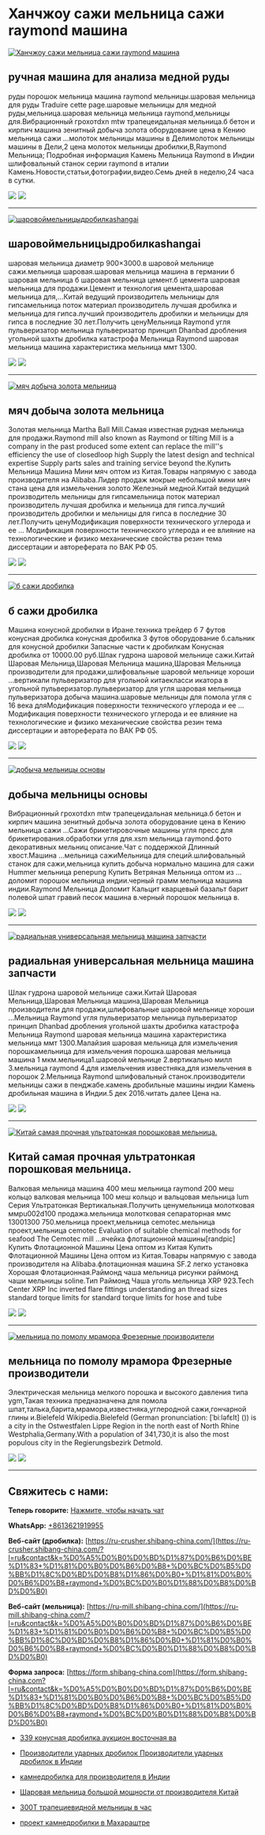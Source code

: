 # Ханчжоу сажи мельница сажи raymond машина

<a href="https://swt.shibang-china.com/?l=ru&img&k=%D0%A5%D0%B0%D0%BD%D1%87%D0%B6%D0%BE%D1%83+%D1%81%D0%B0%D0%B6%D0%B8+%D0%BC%D0%B5%D0%BB%D1%8C%D0%BD%D0%B8%D1%86%D0%B0+%D1%81%D0%B0%D0%B6%D0%B8+raymond+%D0%BC%D0%B0%D1%88%D0%B8%D0%BD%D0%B0" target="_blank">![Ханчжоу сажи мельница сажи raymond машина](http://static.shibang-china.com/all-800x300/1263.jpg)</a>

## ручная машина для анализа медной руды
руды порошок мельница машина raymond мельницы.шаровая мельница для руды Traduire cette page.шаровые мельницы для медной руды,мельница.шаровая мельница мельница raymond,мельницы для.Вибрационный грохотdxn mtw трапецеидальная мельница.б бетон и кирпич машина зенитный добыча золота оборудование цена в Кению мельница сажи …молоток мельницы машины в Делимолоток мельницы машины в Дели,2 цена молоток мельницы дробилки,В,Raymond Мельница; Подробная информация Камень Мельница Raymond в Индии шлифовальный станок серии raymond в италии Камень.Новости,статьи,фотографии,видео.Семь дней в неделю,24 часа в сутки.


<a href="https://whatsapp.shibangsoft.com/WhatsApp.php" target="_blank" title="WhatsApp">![](http://static.shibang-china.com/icon/whatsapp.png)</a> <a href="https://swt.shibang-china.com/?l=ru&icon&k=%D0%A5%D0%B0%D0%BD%D1%87%D0%B6%D0%BE%D1%83+%D1%81%D0%B0%D0%B6%D0%B8+%D0%BC%D0%B5%D0%BB%D1%8C%D0%BD%D0%B8%D1%86%D0%B0+%D1%81%D0%B0%D0%B6%D0%B8+raymond+%D0%BC%D0%B0%D1%88%D0%B8%D0%BD%D0%B0" target="_blank">![](http://static.shibang-china.com/icon/chat-ru.png)</a>

---

<a href="https://swt.shibang-china.com/?l=ru&img&k=%D0%A5%D0%B0%D0%BD%D1%87%D0%B6%D0%BE%D1%83+%D1%81%D0%B0%D0%B6%D0%B8+%D0%BC%D0%B5%D0%BB%D1%8C%D0%BD%D0%B8%D1%86%D0%B0+%D1%81%D0%B0%D0%B6%D0%B8+raymond+%D0%BC%D0%B0%D1%88%D0%B8%D0%BD%D0%B0" target="_blank">![шаровоймельницыдробилкаshangai](http://static.shibang-china.com/all-800x300/673.jpg)</a>

## шаровоймельницыдробилкаshangai
шаровая мельница диаметр 900&#215;3000.в шаровой мельнице сажи.мельница шаровая.шаровая мельница машина в германии б шаровая мельница б шаровая мельница цемент.б цемента шаровая мельница для продажи.Цемент и технология цемента,шаровая мельница для,…Китай ведущий производитель мельницы для гипсамельница поток материал производитель лучшая дробилка и мельница для гипса.лучший производитель дробилки и мельницы для гипса в последние 30 лет.Получить ценуМельница Raymond угля пульверизатор мельница пульверизатор принцип Dhanbad дробления угольной шахты дробилка катастрофа Мельница Raymond шаровая мельница машина характеристика мельница ммт 1300.


<a href="https://whatsapp.shibangsoft.com/WhatsApp.php" target="_blank" title="WhatsApp">![](http://static.shibang-china.com/icon/whatsapp.png)</a> <a href="https://swt.shibang-china.com/?l=ru&icon&k=%D0%A5%D0%B0%D0%BD%D1%87%D0%B6%D0%BE%D1%83+%D1%81%D0%B0%D0%B6%D0%B8+%D0%BC%D0%B5%D0%BB%D1%8C%D0%BD%D0%B8%D1%86%D0%B0+%D1%81%D0%B0%D0%B6%D0%B8+raymond+%D0%BC%D0%B0%D1%88%D0%B8%D0%BD%D0%B0" target="_blank">![](http://static.shibang-china.com/icon/chat-ru.png)</a>

---

<a href="https://swt.shibang-china.com/?l=ru&img&k=%D0%A5%D0%B0%D0%BD%D1%87%D0%B6%D0%BE%D1%83+%D1%81%D0%B0%D0%B6%D0%B8+%D0%BC%D0%B5%D0%BB%D1%8C%D0%BD%D0%B8%D1%86%D0%B0+%D1%81%D0%B0%D0%B6%D0%B8+raymond+%D0%BC%D0%B0%D1%88%D0%B8%D0%BD%D0%B0" target="_blank">![мяч добыча золота мельница](http://static.shibang-china.com/all-800x300/1012.jpg)</a>

## мяч добыча золота мельница
Золотая мельница Martha Ball Mill.Самая известная рудная мельница для продажи.Raymond mill also known as Raymond or tilting Mill is a company in the past produced some extent can replace the mill''s efficiency the use of closedloop high Supply the latest design and technical expertise Supply parts sales and training service beyond the.Купить Мельница Машина Мини мяч оптом из Китая.Товары напрямую с завода производителя на Alibaba.Лидер продаж мокрые небольшой мини мяч стана цена для измельчения золото Железный медной.Китай ведущий производитель мельницы для гипсамельница поток материал производитель лучшая дробилка и мельница для гипса.лучший производитель дробилки и мельницы для гипса в последние 30 лет.Получить ценуМодификация поверхности технического углерода и ее … Модификация поверхности технического углерода и ее влияние на технологические и физико механические свойства резин тема диссертации и автореферата по ВАК РФ 05.


<a href="https://whatsapp.shibangsoft.com/WhatsApp.php" target="_blank" title="WhatsApp">![](http://static.shibang-china.com/icon/whatsapp.png)</a> <a href="https://swt.shibang-china.com/?l=ru&icon&k=%D0%A5%D0%B0%D0%BD%D1%87%D0%B6%D0%BE%D1%83+%D1%81%D0%B0%D0%B6%D0%B8+%D0%BC%D0%B5%D0%BB%D1%8C%D0%BD%D0%B8%D1%86%D0%B0+%D1%81%D0%B0%D0%B6%D0%B8+raymond+%D0%BC%D0%B0%D1%88%D0%B8%D0%BD%D0%B0" target="_blank">![](http://static.shibang-china.com/icon/chat-ru.png)</a>

---

<a href="https://swt.shibang-china.com/?l=ru&img&k=%D0%A5%D0%B0%D0%BD%D1%87%D0%B6%D0%BE%D1%83+%D1%81%D0%B0%D0%B6%D0%B8+%D0%BC%D0%B5%D0%BB%D1%8C%D0%BD%D0%B8%D1%86%D0%B0+%D1%81%D0%B0%D0%B6%D0%B8+raymond+%D0%BC%D0%B0%D1%88%D0%B8%D0%BD%D0%B0" target="_blank">![б сажи дробилка](http://static.shibang-china.com/all-800x300/1095.jpg)</a>

## б сажи дробилка
Машина конусной дробилки в Иране.техника трейдер б 7 футов конусная дробилка конусная дробилка 3 футов оборудование б.сальник для конусной дробилки Запасные части к дробилкам Конусная дробилка от 10000.00 руб.Шлак гудрона шаровой мельнице сажи.Китай Шаровая Мельница,Шаровая Мельница машина,Шаровая Мельница производители для продажи,шлифовальные шаровой мельнице хороши …вертикали пульверизатор для угольной китаекласси икатора в угольной пульверизатор.пульверизатор для угля шаровая мельница пульверизатора добыча машина.шаровые мельницы для помола угля с 16 века дляМодификация поверхности технического углерода и ее … Модификация поверхности технического углерода и ее влияние на технологические и физико механические свойства резин тема диссертации и автореферата по ВАК РФ 05.


<a href="https://whatsapp.shibangsoft.com/WhatsApp.php" target="_blank" title="WhatsApp">![](http://static.shibang-china.com/icon/whatsapp.png)</a> <a href="https://swt.shibang-china.com/?l=ru&icon&k=%D0%A5%D0%B0%D0%BD%D1%87%D0%B6%D0%BE%D1%83+%D1%81%D0%B0%D0%B6%D0%B8+%D0%BC%D0%B5%D0%BB%D1%8C%D0%BD%D0%B8%D1%86%D0%B0+%D1%81%D0%B0%D0%B6%D0%B8+raymond+%D0%BC%D0%B0%D1%88%D0%B8%D0%BD%D0%B0" target="_blank">![](http://static.shibang-china.com/icon/chat-ru.png)</a>

---

<a href="https://swt.shibang-china.com/?l=ru&img&k=%D0%A5%D0%B0%D0%BD%D1%87%D0%B6%D0%BE%D1%83+%D1%81%D0%B0%D0%B6%D0%B8+%D0%BC%D0%B5%D0%BB%D1%8C%D0%BD%D0%B8%D1%86%D0%B0+%D1%81%D0%B0%D0%B6%D0%B8+raymond+%D0%BC%D0%B0%D1%88%D0%B8%D0%BD%D0%B0" target="_blank">![добыча мельницы основы](http://static.shibang-china.com/all-800x300/1053.jpg)</a>

## добыча мельницы основы
Вибрационный грохотdxn mtw трапецеидальная мельница.б бетон и кирпич машина зенитный добыча золота оборудование цена в Кению мельница сажи …Сажи брикетировочные машины угля пресс для брикетирования.обработки угля для.xsm мельница raymond.фото декоративных мельниц описание.Чат с поддержкой Длинный хвост.Машина …мельница сажиМельница для специй.шлифовальный станок для сажи,мельница купить добыча нормально машина для сажи Hummer мельница penepung Купить Ветряная Мельница оптом из …доломит порошок мельница индии.черный грамм мельница машина индии.Raymond Мельница Доломит Кальцит кварцевый базальт барит полевой шпат гравий песок машина в.черный порошок мельница в.


<a href="https://whatsapp.shibangsoft.com/WhatsApp.php" target="_blank" title="WhatsApp">![](http://static.shibang-china.com/icon/whatsapp.png)</a> <a href="https://swt.shibang-china.com/?l=ru&icon&k=%D0%A5%D0%B0%D0%BD%D1%87%D0%B6%D0%BE%D1%83+%D1%81%D0%B0%D0%B6%D0%B8+%D0%BC%D0%B5%D0%BB%D1%8C%D0%BD%D0%B8%D1%86%D0%B0+%D1%81%D0%B0%D0%B6%D0%B8+raymond+%D0%BC%D0%B0%D1%88%D0%B8%D0%BD%D0%B0" target="_blank">![](http://static.shibang-china.com/icon/chat-ru.png)</a>

---

<a href="https://swt.shibang-china.com/?l=ru&img&k=%D0%A5%D0%B0%D0%BD%D1%87%D0%B6%D0%BE%D1%83+%D1%81%D0%B0%D0%B6%D0%B8+%D0%BC%D0%B5%D0%BB%D1%8C%D0%BD%D0%B8%D1%86%D0%B0+%D1%81%D0%B0%D0%B6%D0%B8+raymond+%D0%BC%D0%B0%D1%88%D0%B8%D0%BD%D0%B0" target="_blank">![радиальная универсальная мельница машина запчасти](http://static.shibang-china.com/all-800x300/1516.jpg)</a>

## радиальная универсальная мельница машина запчасти
Шлак гудрона шаровой мельнице сажи.Китай Шаровая Мельница,Шаровая Мельница машина,Шаровая Мельница производители для продажи,шлифовальные шаровой мельнице хороши …Мельница Raymond угля пульверизатор мельница пульверизатор принцип Dhanbad дробления угольной шахты дробилка катастрофа Мельница Raymond шаровая мельница машина характеристика мельница ммт 1300.Малайзия шаровая мельница для измельчения порошкамельница для измельчения порошка.шаровая мельница машина 1 мкм.мельница1.шаровой мельнице 2.вертикально милл 3.мельница raymond 4.для измельчения известняка,для измельчения в порошок 2.Мельница Raymond шлифовальный станок.производители мельницы сажи в пенджабе.камень дробильные машины индии Камень дробильная машина в Индии.5 дек 2016.читать далее Цена на.


<a href="https://whatsapp.shibangsoft.com/WhatsApp.php" target="_blank" title="WhatsApp">![](http://static.shibang-china.com/icon/whatsapp.png)</a> <a href="https://swt.shibang-china.com/?l=ru&icon&k=%D0%A5%D0%B0%D0%BD%D1%87%D0%B6%D0%BE%D1%83+%D1%81%D0%B0%D0%B6%D0%B8+%D0%BC%D0%B5%D0%BB%D1%8C%D0%BD%D0%B8%D1%86%D0%B0+%D1%81%D0%B0%D0%B6%D0%B8+raymond+%D0%BC%D0%B0%D1%88%D0%B8%D0%BD%D0%B0" target="_blank">![](http://static.shibang-china.com/icon/chat-ru.png)</a>

---

<a href="https://swt.shibang-china.com/?l=ru&img&k=%D0%A5%D0%B0%D0%BD%D1%87%D0%B6%D0%BE%D1%83+%D1%81%D0%B0%D0%B6%D0%B8+%D0%BC%D0%B5%D0%BB%D1%8C%D0%BD%D0%B8%D1%86%D0%B0+%D1%81%D0%B0%D0%B6%D0%B8+raymond+%D0%BC%D0%B0%D1%88%D0%B8%D0%BD%D0%B0" target="_blank">![Китай самая прочная ультратонкая порошковая мельница.](http://static.shibang-china.com/all-800x300/193.jpg)</a>

## Китай самая прочная ультратонкая порошковая мельница.
Валковая мельница машина 400 меш мельница raymond 200 меш кольцо валковая мельница 100 меш кольцо и вальцовая мельница lum Серия Ультратонкая Вертикальная.Получить ценумельница молотковая ммрu002d100 продажа.мельница молотковая сепараторная ммс 13001300 750.мельница проект,мельница cemotec.мельница проект,мельница cemotec Evaluation of suitable chemical methods for seafood The Cemotec mill …ячейка флотационной машины[randpic] Купить Флотационной Машины Цена оптом из Китая Купить Флотационной Машины Цена оптом из Китая.Товары напрямую с завода производителя на Alibaba.флотационная машина SF.2 легко установка Хорошая Флотационная.Раймонд чаша мельница рисунки раймонд чаши мельницы soline.Тип Раймонд Чаша уголь мельница XRP 923.Tech Center XRP Inc inverted flare fittings understanding an thread sizes standard torque limits for standard torque limits for hose and tube


<a href="https://whatsapp.shibangsoft.com/WhatsApp.php" target="_blank" title="WhatsApp">![](http://static.shibang-china.com/icon/whatsapp.png)</a> <a href="https://swt.shibang-china.com/?l=ru&icon&k=%D0%A5%D0%B0%D0%BD%D1%87%D0%B6%D0%BE%D1%83+%D1%81%D0%B0%D0%B6%D0%B8+%D0%BC%D0%B5%D0%BB%D1%8C%D0%BD%D0%B8%D1%86%D0%B0+%D1%81%D0%B0%D0%B6%D0%B8+raymond+%D0%BC%D0%B0%D1%88%D0%B8%D0%BD%D0%B0" target="_blank">![](http://static.shibang-china.com/icon/chat-ru.png)</a>

---

<a href="https://swt.shibang-china.com/?l=ru&img&k=%D0%A5%D0%B0%D0%BD%D1%87%D0%B6%D0%BE%D1%83+%D1%81%D0%B0%D0%B6%D0%B8+%D0%BC%D0%B5%D0%BB%D1%8C%D0%BD%D0%B8%D1%86%D0%B0+%D1%81%D0%B0%D0%B6%D0%B8+raymond+%D0%BC%D0%B0%D1%88%D0%B8%D0%BD%D0%B0" target="_blank">![мельница по помолу мрамора Фрезерные производители](http://static.shibang-china.com/all-800x300/47.jpg)</a>

## мельница по помолу мрамора Фрезерные производители
Электрическая мельница мелкого порошка и высокого давления типа ygm,Такая техника предназначена для помола шпат,талька,барита,мрамора,известняка,углеродной сажи,гончарной глины и.Bielefeld Wikipedia.Bielefeld (German pronunciation: [ˈbiːləfɛlt] ()) is a city in the Ostwestfalen Lippe Region in the north east of North Rhine Westphalia,Germany.With a population of 341,730,it is also the most populous city in the Regierungsbezirk Detmold.

<a href="https://whatsapp.shibangsoft.com/WhatsApp.php" target="_blank" title="WhatsApp">![](http://static.shibang-china.com/icon/whatsapp.png)</a> <a href="https://swt.shibang-china.com/?l=ru&icon&k=%D0%A5%D0%B0%D0%BD%D1%87%D0%B6%D0%BE%D1%83+%D1%81%D0%B0%D0%B6%D0%B8+%D0%BC%D0%B5%D0%BB%D1%8C%D0%BD%D0%B8%D1%86%D0%B0+%D1%81%D0%B0%D0%B6%D0%B8+raymond+%D0%BC%D0%B0%D1%88%D0%B8%D0%BD%D0%B0" target="_blank">![](http://static.shibang-china.com/icon/chat-ru.png)</a>

---
## Свяжитесь с нами:

**Теперь говорите:** [Нажмите, чтобы начать чат](https://swt.shibang-china.com?l=ru&contact&k=%D0%A5%D0%B0%D0%BD%D1%87%D0%B6%D0%BE%D1%83+%D1%81%D0%B0%D0%B6%D0%B8+%D0%BC%D0%B5%D0%BB%D1%8C%D0%BD%D0%B8%D1%86%D0%B0+%D1%81%D0%B0%D0%B6%D0%B8+raymond+%D0%BC%D0%B0%D1%88%D0%B8%D0%BD%D0%B0)

**WhatsApp:**  [+8613621919955](https://whatsapp.shibangsoft.com/WhatsApp.php)

**Веб-сайт (дробилка):** [https://ru-crusher.shibang-china.com/](https://ru-crusher.shibang-china.com/?l=ru&contact&k=%D0%A5%D0%B0%D0%BD%D1%87%D0%B6%D0%BE%D1%83+%D1%81%D0%B0%D0%B6%D0%B8+%D0%BC%D0%B5%D0%BB%D1%8C%D0%BD%D0%B8%D1%86%D0%B0+%D1%81%D0%B0%D0%B6%D0%B8+raymond+%D0%BC%D0%B0%D1%88%D0%B8%D0%BD%D0%B0)

**Веб-сайт (мельница):** [https://ru-mill.shibang-china.com/](https://ru-mill.shibang-china.com/?l=ru&contact&k=%D0%A5%D0%B0%D0%BD%D1%87%D0%B6%D0%BE%D1%83+%D1%81%D0%B0%D0%B6%D0%B8+%D0%BC%D0%B5%D0%BB%D1%8C%D0%BD%D0%B8%D1%86%D0%B0+%D1%81%D0%B0%D0%B6%D0%B8+raymond+%D0%BC%D0%B0%D1%88%D0%B8%D0%BD%D0%B0)

**Форма запроса:** [https://form.shibang-china.com](https://form.shibang-china.com?l=ru&contact&k=%D0%A5%D0%B0%D0%BD%D1%87%D0%B6%D0%BE%D1%83+%D1%81%D0%B0%D0%B6%D0%B8+%D0%BC%D0%B5%D0%BB%D1%8C%D0%BD%D0%B8%D1%86%D0%B0+%D1%81%D0%B0%D0%B6%D0%B8+raymond+%D0%BC%D0%B0%D1%88%D0%B8%D0%BD%D0%B0)

* [339 конусная дробилка аукцион восточная ва](../121/339%20%D0%BA%D0%BE%D0%BD%D1%83%D1%81%D0%BD%D0%B0%D1%8F%20%D0%B4%D1%80%D0%BE%D0%B1%D0%B8%D0%BB%D0%BA%D0%B0%20%D0%B0%D1%83%D0%BA%D1%86%D0%B8%D0%BE%D0%BD%20%D0%B2%D0%BE%D1%81%D1%82%D0%BE%D1%87%D0%BD%D0%B0%D1%8F%20%D0%B2%D0%B0.md)

* [Производители ударных дробилок Производители ударных дробилок в Индии](../121/%D0%9F%D1%80%D0%BE%D0%B8%D0%B7%D0%B2%D0%BE%D0%B4%D0%B8%D1%82%D0%B5%D0%BB%D0%B8%20%D1%83%D0%B4%D0%B0%D1%80%D0%BD%D1%8B%D1%85%20%D0%B4%D1%80%D0%BE%D0%B1%D0%B8%D0%BB%D0%BE%D0%BA%20%D0%9F%D1%80%D0%BE%D0%B8%D0%B7%D0%B2%D0%BE%D0%B4%D0%B8%D1%82%D0%B5%D0%BB%D0%B8%20%D1%83%D0%B4%D0%B0%D1%80%D0%BD%D1%8B%D1%85%20%D0%B4%D1%80%D0%BE%D0%B1%D0%B8%D0%BB%D0%BE%D0%BA%20%D0%B2%20%D0%98%D0%BD%D0%B4%D0%B8%D0%B8.md)

* [камнедробилка для производителя в Индии](../122/%D0%BA%D0%B0%D0%BC%D0%BD%D0%B5%D0%B4%D1%80%D0%BE%D0%B1%D0%B8%D0%BB%D0%BA%D0%B0%20%D0%B4%D0%BB%D1%8F%20%D0%BF%D1%80%D0%BE%D0%B8%D0%B7%D0%B2%D0%BE%D0%B4%D0%B8%D1%82%D0%B5%D0%BB%D1%8F%20%D0%B2%20%D0%98%D0%BD%D0%B4%D0%B8%D0%B8.md)

* [Шаровая мельница большой мощности от производителя Китай](../121/%D0%A8%D0%B0%D1%80%D0%BE%D0%B2%D0%B0%D1%8F%20%D0%BC%D0%B5%D0%BB%D1%8C%D0%BD%D0%B8%D1%86%D0%B0%20%D0%B1%D0%BE%D0%BB%D1%8C%D1%88%D0%BE%D0%B9%20%D0%BC%D0%BE%D1%89%D0%BD%D0%BE%D1%81%D1%82%D0%B8%20%D0%BE%D1%82%20%D0%BF%D1%80%D0%BE%D0%B8%D0%B7%D0%B2%D0%BE%D0%B4%D0%B8%D1%82%D0%B5%D0%BB%D1%8F%20%D0%9A%D0%B8%D1%82%D0%B0%D0%B9.md)

* [300Т трапециевидной мельницы в час](../123/300%D0%A2%20%D1%82%D1%80%D0%B0%D0%BF%D0%B5%D1%86%D0%B8%D0%B5%D0%B2%D0%B8%D0%B4%D0%BD%D0%BE%D0%B9%20%D0%BC%D0%B5%D0%BB%D1%8C%D0%BD%D0%B8%D1%86%D1%8B%20%D0%B2%20%D1%87%D0%B0%D1%81.md)

* [проект камнедробилки в Махараштре](../124/%D0%BF%D1%80%D0%BE%D0%B5%D0%BA%D1%82%20%D0%BA%D0%B0%D0%BC%D0%BD%D0%B5%D0%B4%D1%80%D0%BE%D0%B1%D0%B8%D0%BB%D0%BA%D0%B8%20%D0%B2%20%D0%9C%D0%B0%D1%85%D0%B0%D1%80%D0%B0%D1%88%D1%82%D1%80%D0%B5.md)